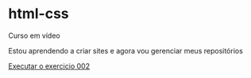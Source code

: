 # html-css
 Curso em vídeo

 Estou aprendendo a criar sites e agora vou gerenciar meus repositórios

 <a href="https://brunomarianobnu.github.io/html-css/exercicios/ex002/index.html"> Executar o exercicio 002</a>
